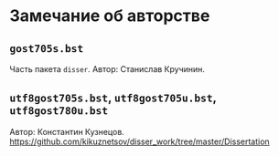 # Замечание об авторстве

## `gost705s.bst`

Часть пакета `disser`.
Автор: Станислав Кручинин.

## `utf8gost705s.bst`, `utf8gost705u.bst`, `utf8gost780u.bst`

Автор: Константин Кузнецов.
https://github.com/kikuznetsov/disser_work/tree/master/Dissertation
